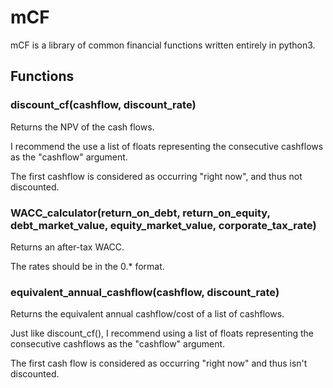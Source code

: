 # mCF
mCF is a library of common financial functions written entirely in python3.

## Functions
### discount\_cf(cashflow, discount\_rate)
Returns the NPV of the cash flows.

I recommend the use a list of floats representing the consecutive cashflows as the "cashflow" argument. 

The first cashflow is considered as occurring "right now", and thus not discounted. 

### WACC_calculator(return_on_debt, return_on_equity, debt_market_value, equity_market_value, corporate_tax_rate)
Returns an after-tax WACC.

The rates should be in the 0.\* format.

### equivalent\_annual\_cashflow(cashflow, discount\_rate)
Returns the equivalent annual cashflow/cost of a list of cashflows.

Just like discount\_cf(),  I recommend using a list of floats representing the consecutive cashflows as the "cashflow" argument.

The first cash flow is considered as occurring "right now" and thus isn't discounted.
